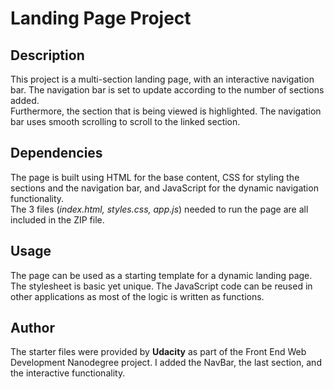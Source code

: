   # Landing Page Project


## Description

This project is a multi-section landing page, with an interactive navigation bar. The navigation bar is set to update according to the number of sections added.  
Furthermore, the section that is being viewed is highlighted. The navigation bar uses smooth scrolling to scroll to the linked section.  
  
  
## Dependencies
The page is built using HTML for the base content, CSS for styling the sections and the navigation bar, and JavaScript for the dynamic navigation functionality.  
The 3 files (_index.html, styles.css, app.js_) needed to run the page are all included in the ZIP file.   

## Usage
The page can be used as a starting template for a dynamic landing page. The stylesheet is basic yet unique. The JavaScript code can be reused in other applications as most of the logic is written as functions.

## Author  
The starter files were provided by **Udacity** as part of the Front End Web Development Nanodegree project. I added the NavBar, the last section, and the interactive functionality.